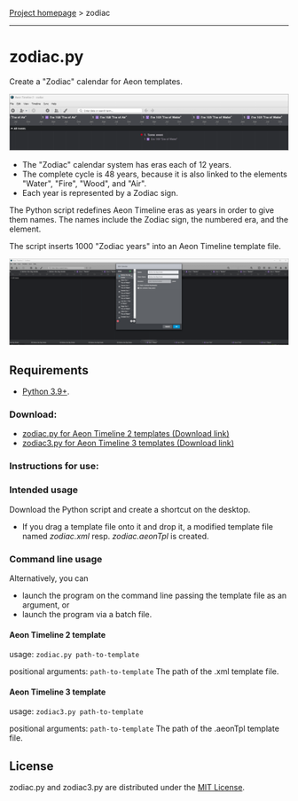 [Project homepage](index) > zodiac

------------------------------------------------------------------

# zodiac.py

Create a "Zodiac" calendar for Aeon templates.

![Screenshot](Screenshots/zodiac01.png)

- The "Zodiac" calendar system has eras each of 12 years. 
- The complete cycle is 48 years, because it is also linked to the elements "Water", "Fire", "Wood", and "Air".
- Each year is represented by a Zodiac sign.

The Python script redefines Aeon Timeline eras as years in order to give them names.
The names include the Zodiac sign, the numbered era, and the element.

The script inserts 1000 "Zodiac years" into an Aeon Timeline template file. 

![Screenshot](Screenshots/zodiac02.png)

## Requirements

- [Python 3.9+](https://www.python.org). 

### Download:

- [zodiac.py for Aeon Timeline 2 templates (Download link)](https://raw.githubusercontent.com/peter88213/paeon/main/src/zodiac.py)
- [zodiac3.py for Aeon Timeline 3 templates (Download link)](https://raw.githubusercontent.com/peter88213/paeon/main/src/zodiac.py)

### Instructions for use:

### Intended usage

Download the Python script and create a shortcut on the desktop. 
- If you drag a template file onto it and drop it, a modified template file
named *zodiac.xml* resp. *zodiac.aeonTpl* is created. 

### Command line usage

Alternatively, you can

- launch the program on the command line passing the template file as an argument, or
- launch the program via a batch file.

#### Aeon Timeline 2 template

usage: `zodiac.py path-to-template`

positional arguments:
  `path-to-template`  The path of the .xml template file.

#### Aeon Timeline 3 template

usage: `zodiac3.py path-to-template`

positional arguments:
  `path-to-template`  The path of the .aeonTpl template file.


## License

zodiac.py and zodiac3.py are distributed under the [MIT License](http://www.opensource.org/licenses/mit-license.php).
